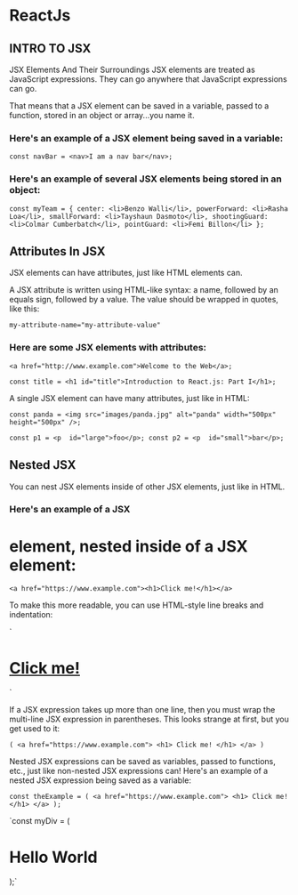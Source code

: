 # ReactJs

## INTRO TO JSX

JSX Elements And Their Surroundings
JSX elements are treated as JavaScript expressions. They can go anywhere that JavaScript expressions can go.

That means that a JSX element can be saved in a variable, passed to a function, stored in an object or array...you name it.

### Here's an example of a JSX element being saved in a variable:

`const navBar = <nav>I am a nav bar</nav>;`

### Here's an example of several JSX elements being stored in an object:

`const myTeam = {
  center: <li>Benzo Walli</li>,
  powerForward: <li>Rasha Loa</li>,
  smallForward: <li>Tayshaun Dasmoto</li>,
  shootingGuard: <li>Colmar Cumberbatch</li>,
  pointGuard: <li>Femi Billon</li>
};`

## Attributes In JSX
JSX elements can have attributes, just like HTML elements can.

A JSX attribute is written using HTML-like syntax: a name, followed by an equals sign, followed by a value. The value should be wrapped in quotes, like this:

`my-attribute-name="my-attribute-value"`

### Here are some JSX elements with attributes:

`<a href="http://www.example.com">Welcome to the Web</a>;`

`const title = <h1 id="title">Introduction to React.js: Part I</h1>;`

A single JSX element can have many attributes, just like in HTML:

`const panda = <img src="images/panda.jpg" alt="panda" width="500px" height="500px" />;`

`const p1 = <p  id="large">foo</p>;
const p2 = <p  id="small">bar</p>;`


## Nested JSX
You can nest JSX elements inside of other JSX elements, just like in HTML.

### Here's an example of a JSX <h1> element, nested inside of a JSX <a> element:

`<a href="https://www.example.com"><h1>Click me!</h1></a>`

To make this more readable, you can use HTML-style line breaks and indentation:

`<a href="https://www.example.com">
  <h1>
    Click me!
  </h1>
</a>`

If a JSX expression takes up more than one line, then you must wrap the multi-line JSX expression in parentheses. This looks strange at first, but you get used to it:

`(
  <a href="https://www.example.com">
    <h1>
      Click me!
    </h1>
  </a>
)`

Nested JSX expressions can be saved as variables, passed to functions, etc., just like non-nested JSX expressions can! Here's an example of a nested JSX expression being saved as a variable:

`const theExample = (
   <a href="https://www.example.com">
     <h1>
       Click me!
     </h1>
   </a>
 );`

`const myDiv = (
   <div>
     <h1>
       Hello World
     </h1>
   </div>
 );`

 